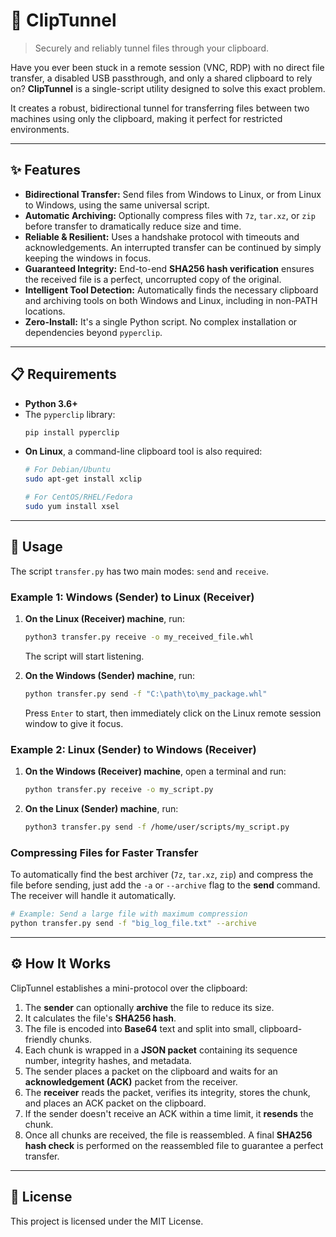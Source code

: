 # 📎 ClipTunnel

> Securely and reliably tunnel files through your clipboard.

Have you ever been stuck in a remote session (VNC, RDP) with no direct file transfer, a disabled USB passthrough, and only a shared clipboard to rely on? **ClipTunnel** is a single-script utility designed to solve this exact problem.

It creates a robust, bidirectional tunnel for transferring files between two machines using only the clipboard, making it perfect for restricted environments.

---

## ✨ Features

-   **Bidirectional Transfer:** Send files from Windows to Linux, or from Linux to Windows, using the same universal script.
-   **Automatic Archiving:** Optionally compress files with `7z`, `tar.xz`, or `zip` before transfer to dramatically reduce size and time.
-   **Reliable & Resilient:** Uses a handshake protocol with timeouts and acknowledgements. An interrupted transfer can be continued by simply keeping the windows in focus.
-   **Guaranteed Integrity:** End-to-end **SHA256 hash verification** ensures the received file is a perfect, uncorrupted copy of the original.
-   **Intelligent Tool Detection:** Automatically finds the necessary clipboard and archiving tools on both Windows and Linux, including in non-PATH locations.
-   **Zero-Install:** It's a single Python script. No complex installation or dependencies beyond `pyperclip`.

---

## 📋 Requirements

-   **Python 3.6+**
-   The `pyperclip` library:
    ```bash
    pip install pyperclip
    ```
-   **On Linux**, a command-line clipboard tool is also required:
    ```bash
    # For Debian/Ubuntu
    sudo apt-get install xclip

    # For CentOS/RHEL/Fedora
    sudo yum install xsel
    ```

---

## 🚀 Usage

The script `transfer.py` has two main modes: `send` and `receive`.

### Example 1: Windows (Sender) to Linux (Receiver)

1.  **On the Linux (Receiver) machine**, run:
    ```bash
    python3 transfer.py receive -o my_received_file.whl
    ```
    The script will start listening.

2.  **On the Windows (Sender) machine**, run:
    ```bash
    python transfer.py send -f "C:\path\to\my_package.whl"
    ```
    Press `Enter` to start, then immediately click on the Linux remote session window to give it focus.

### Example 2: Linux (Sender) to Windows (Receiver)

1.  **On the Windows (Receiver) machine**, open a terminal and run:
    ```bash
    python transfer.py receive -o my_script.py
    ```

2.  **On the Linux (Sender) machine**, run:
    ```bash
    python3 transfer.py send -f /home/user/scripts/my_script.py
    ```

### Compressing Files for Faster Transfer

To automatically find the best archiver (`7z`, `tar.xz`, `zip`) and compress the file before sending, just add the `-a` or `--archive` flag to the **send** command. The receiver will handle it automatically.

```bash
# Example: Send a large file with maximum compression
python transfer.py send -f "big_log_file.txt" --archive
```

---

## ⚙️ How It Works

ClipTunnel establishes a mini-protocol over the clipboard:

1.  The **sender** can optionally **archive** the file to reduce its size.
2.  It calculates the file's **SHA256 hash**.
3.  The file is encoded into **Base64** text and split into small, clipboard-friendly chunks.
4.  Each chunk is wrapped in a **JSON packet** containing its sequence number, integrity hashes, and metadata.
5.  The sender places a packet on the clipboard and waits for an **acknowledgement (ACK)** packet from the receiver.
6.  The **receiver** reads the packet, verifies its integrity, stores the chunk, and places an ACK packet on the clipboard.
7.  If the sender doesn't receive an ACK within a time limit, it **resends** the chunk.
8.  Once all chunks are received, the file is reassembled. A final **SHA256 hash check** is performed on the reassembled file to guarantee a perfect transfer.

---

## 📜 License

This project is licensed under the MIT License.